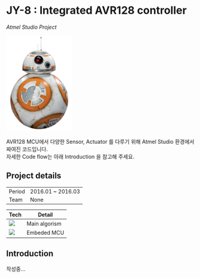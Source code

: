 <h1>JY-8 : Integrated AVR128 controller</h1>

*Atmel Studio Project*

![bb8](bb8.png)

AVR128 MCU에서 다양한 Sensor, Actuator 를 다루기 위해 Atmel Studio 환경에서 짜여진 코드입니다.      
자세한 Code flow는 아래 Introduction 을 참고해 주세요.

<h2>Project details</h2>

|||
|---|---|
|Period|2016.01 ~ 2016.03|
|Team|None|

|Tech|Detail|
|---|---|
|<img src="https://img.shields.io/badge/C++-00599C?style=flat-square&logo=C%2B%2B&logoColor=white"/>|Main algorism|
|<img src="https://img.shields.io/badge/AVR-00599C?style=flat-square"/>|Embeded MCU|

<h2>Introduction</h2>

작성중...